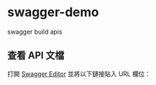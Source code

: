 # swagger-demo
swagger build apis
## 查看 API 文檔

打開 [Swagger Editor](https://editor.swagger.io/) 並將以下鏈接貼入 URL 欄位：
